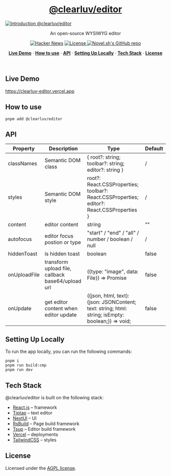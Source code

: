 <a href="https://github.com/ClearLuvMoki/clearluv-editor">
  <h1 align="center">@clearluv/editor</h1>
  <img alt="Introduction @clearluv/editor" src="./public/images/introduction.png">
</a>

<p align="center">
  An open-source WYSIWYG editor
</p>
<p align="center">
  <a href="https://news.ycombinator.com/item?id=36360789"><img src="https://img.shields.io/badge/Hacker%20News-369-%23FF6600" alt="Hacker News"></a>
  <a href="https://github.com/steven-tey/novel/blob/main/LICENSE">
    <img src="https://img.shields.io/github/license/steven-tey/novel?label=license&logo=github&color=f80&logoColor=fff" alt="License" />
  </a>
  <a href="https://github.com/steven-tey/novel"><img src="https://img.shields.io/github/stars/steven-tey/novel?style=social" alt="Novel.sh's GitHub repo"></a>
</p>

<p align="center">
  <a href="#live-dome"><strong>Live Demo</strong></a> ·
  <a href="#how-to-use"><strong>How to use</strong></a> ·
  <a href="#api"><strong>API</strong></a> ·
  <a href="#setting-up-locally"><strong>Setting Up Locally</strong></a> ·
  <a href="#tech-stack"><strong>Tech Stack</strong></a> ·
  <a href="#license"><strong>License</strong></a>
</p>
<br/>

## Live Demo

https://clearluv-editor.vercel.app

## How to use

```
pnpm add @clearluv/editor
```

## API

| Property   | Description                                       | Type                                                                                              | Default 
|------------|---------------------------------------------------|---------------------------------------------------------------------------------------------------|---------|
| classNames | Semantic DOM class                                | { root?: string; toolbar?: string; editor?: string }                                              | /       |
| styles     | Semantic DOM style                                | root?: React.CSSProperties; toolbar?: React.CSSProperties; editor?: React.CSSProperties }         | /       |
| content    | editor content                                    | string                                                                                            | ""      |
| autofocus  | editor focus postion or type                      | "start" / "end" / "all" / number / boolean / null                                                 | /       |
| hiddenToast     | is hidden toast                                   | boolean                                                                                           | false   |
| onUploadFile     | transform upload file, callback base64/upload url | ({type: "image", data: File}) => Promise<string>                                                  | false   |
| onUpdate     | get editor content when editor update             | ({json, html, text}: {json: JSONContent; text: string; html: string; isEmpty: boolean;}) => void; | false   |

## Setting Up Locally

To run the app locally, you can run the following commands:

```
pnpm i
pnpm run build:cmp
pnpm run dev
```

## Tech Stack

@clearluv/editor is built on the following stack:

- [React.js](https://react.dev/) – framework
- [Tiptap](https://tiptap.dev/) – text editor
- [NextUI](https://nextui.org/) – UI
- [RsBuild](https://rsbuild.dev/) – Page build framework
- [Tsup](https://tsup.egoist.dev/) – Editor build framework
- [Vercel](https://vercel.com) – deployments
- [TailwindCSS](https://tailwindcss.com/) – styles

## License

Licensed under the [AGPL license]("").
